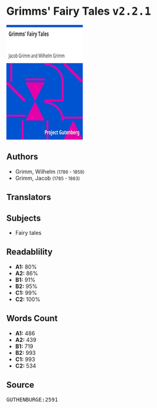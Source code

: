 # Grimms' Fairy Tales <kbd>v2.2.1</kbd>

![](./cover.medium.jpg "")

## Authors


 - Grimm, Wilhelm <small>(1786 - 1859)</small>
 - Grimm, Jacob <small>(1785 - 1863)</small>

## Translators



## Subjects


 - Fairy tales

## Readablility


 - **A1:** 80%
 - **A2:** 86%
 - **B1:** 91%
 - **B2:** 95%
 - **C1:** 99%
 - **C2:** 100%

## Words Count


 - **A1:** 486
 - **A2:** 439
 - **B1:** 719
 - **B2:** 993
 - **C1:** 993
 - **C2:** 534

## Source


<kbd>GUTHENBURGE:2591</kbd>

